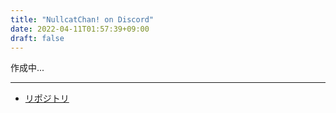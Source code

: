 ```yaml
---
title: "NullcatChan! on Discord"
date: 2022-04-11T01:57:39+09:00
draft: false
---
```


作成中...

---

- [リポジトリ](https://github.com/melt-adzuki/nullcatchan-on-discordd)

